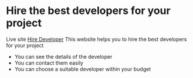# Hire the best developers for your project
Live site [Hire Developer](https://xenodochial-golick-c2050b.netlify.app/)
This website helps you to hire the best developers for your project 
* You can see the details of the developer
* You can contact them easily
* You can choose a suitable developer within your budget

